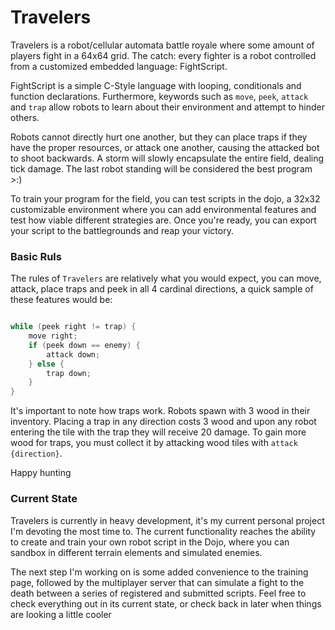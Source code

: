 # Travelers

Travelers is a robot/cellular automata battle royale where some amount of players fight in a 64x64 grid. The catch: every fighter is a robot controlled from a customized embedded language: FightScript. 

FightScript is a simple C-Style language with looping, conditionals and function declarations. Furthermore, keywords such as `move`, `peek`, `attack` and `trap` allow robots to learn about their environment and attempt to hinder others. 

Robots cannot directly hurt one another, but they can place traps if they have the proper resources, or attack one another, causing the attacked bot to shoot backwards. A storm will slowly encapsulate the entire field, dealing tick damage. The last robot standing will be considered the best program >:)

To train your program for the field, you can test scripts in the dojo, a 32x32 customizable environment where you can add environmental features and test how viable different strategies are. Once you're ready, you can export your script to the battlegrounds and reap your victory.

### Basic Ruls

The rules of `Travelers` are relatively what you would expect, you can move, attack, place traps and peek in all 4 cardinal directions, a quick sample of these features would be:

```c

while (peek right != trap) {
    move right;
    if (peek down == enemy) {
        attack down;
    } else {
        trap down;
    }
}
```

It's important to note how traps work. Robots spawn with 3 wood in their inventory. Placing a trap in any direction costs 3 wood and upon any robot entering the tile with the trap they will receive 20 damage. To gain more wood for traps, you must collect it by attacking wood tiles with `attack {direction}`.

Happy hunting

### Current State

Travelers is currently in heavy development, it's my current personal project I'm devoting the most time to. The current functionality reaches the ability to create and train your own robot script in the Dojo, where you can sandbox in different terrain elements and simulated enemies. 

The next step I'm working on is some added convenience to the training page, followed by the multiplayer server that can simulate a fight to the death between a series of registered and submitted scripts. Feel free to check everything out in its current state, or check back in later when things are looking a little cooler
